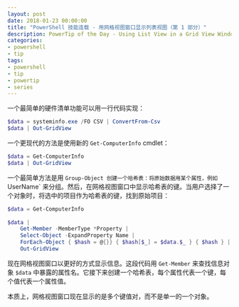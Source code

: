 ```yaml
---
layout: post
date: 2018-01-23 00:00:00
title: "PowerShell 技能连载 - 用网格视图窗口显示列表视图（第 1 部分）"
description: PowerTip of the Day - Using List View in a Grid View Window (Part 1)
categories:
- powershell
- tip
tags:
- powershell
- tip
- powertip
- series
---
```

一个最简单的硬件清单功能可以用一行代码实现：

```powershell
$data = systeminfo.exe /FO CSV | ConvertFrom-Csv
$data | Out-GridView
```

一个更现代的方法是使用新的 `Get-ComputerInfo` cmdlet：

```powershell
$data = Get-ComputerInfo
$data | Out-GridView
```

一个最简单方法是用 `Group-Object 创建一个哈希表：将原始数据用某个属性，例如 `UserName` 来分组。然后，在网格视图窗口中显示哈希表的键。当用户选择了一个对象时，将选中的项目作为哈希表的键，找到原始项目：

```powershell
$data = Get-ComputerInfo
    
$data | 
    Get-Member -MemberType *Property | 
    Select-Object -ExpandProperty Name |
    ForEach-Object { $hash = @{}} { $hash[$_] = $data.$_ } { $hash } |
    Out-GridView
```

现在网格视图窗口以更好的方式显示信息。这段代码用 `Get-Member` 来查找信息对象 `$data` 中暴露的属性名。它接下来创建一个哈希表，每个属性代表一个键，每个值代表一个属性值。

本质上，网格视图窗口现在显示的是多个键值对，而不是单一的一个对象。

<!--本文国际来源：[Using List View in a Grid View Window (Part 1)](http://community.idera.com/powershell/powertips/b/tips/posts/using-list-view-in-a-grid-view-window-part-1)-->
